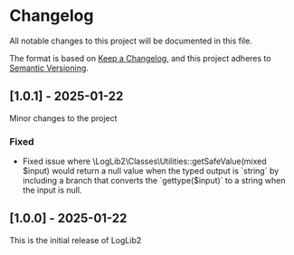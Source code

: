 # Changelog

All notable changes to this project will be documented in this file.

The format is based on [Keep a Changelog](https://keepachangelog.com/en/1.0.0/),
and this project adheres to [Semantic Versioning](https://semver.org/spec/v2.0.0.html).

## [1.0.1] - 2025-01-22

Minor changes to the project

### Fixed
 - Fixed issue where \LogLib2\Classes\Utilities::getSafeValue(mixed $input) would return
   a null value when the typed output is `string` by including a branch that converts
   the `gettype($input)` to a string when the input is null. 


## [1.0.0] - 2025-01-22

This is the initial release of LogLib2